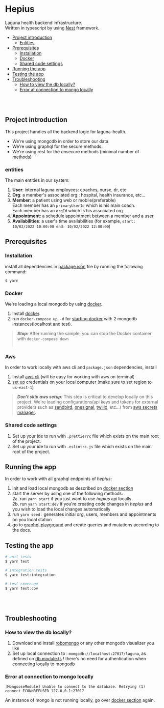 # Hepius
Laguna health backend infrastructure.
<br/>Written in typescript by using [Nest](https://github.com/nestjs/nest) framework.

- [Project introduction](#project-introduction)
    - [Entities](#entities)
- [Prerequisites](#prerequisites)
   - [Installation](#installation)
   - [Docker](#docker)
   - [Shared code settings](#shared-code-settings)
- [Running the app](#running-the-app)
- [Testing the app](#testing-the-app)
- [Troubleshooting](#troubleshooting)
   - [How to view the db locally?](#how-to-view-the-db-locally)
   - [Error at connection to mongo locally](#error-at-connection-to-mongo-locally)

<br/><br/>

## Project introduction
This project handles all the backend logic for laguna-health.
- We're using mongodb in order to store our data.
- We're using graphql for the secure methods.
- We're using rest for the unsecure methods (minimal number of methods)

### entities
The main entities in our system: 
1. <b>User</b>: internal laguna employees: coaches, nurse, dr, etc
2. <b>Org</b>: a member's associated org : hospital, health insurance, etc...
3. <b>Member</b>: a patient using web or mobile(preferable)
<br/> Each member has an `primaryUserId` which is his main coach.
<br/> Each member has an `orgId` which is his associated org
4. <b>Appointment</b>: a schedule appointment between a member and a user.
5. <b>Availabilities</b>: a user's time availabilities (for example, `start: 10/02/2022 10:00:00 end: 10/02/2022 12:00:00`)

## Prerequisites
### Installation
install all dependencies in [package.json](./package.json) file by running the following command:
```bash
$ yarn
```
### Docker
We're loading a local mongodb by using [docker](https://hub.docker.com/).
1. install [docker](https://docs.docker.com/get-docker/).
2. run `docker-compose up -d` for [starting docker](./docker-compose.yml) with 2 mongodb instances(localhost and test).
> **_Stop:_**  After running the sample, you can stop the Docker container with `docker-compose down`
<br/><br/>
### Aws
In order to work locally with aws cli and `package.json` dependencies, install
1. install [aws cli](https://docs.aws.amazon.com/cli/latest/userguide/install-cliv2-mac.html) (will be easy for working with aws on terminal)
2. [set up](https://docs.aws.amazon.com/sdk-for-java/v1/developer-guide/setup-credentials.html) credentials on your local computer (make sure to set region to `us-east-1`)
> **_Don't skip aws setup:_** This step is critical to develop locally on this project. 
   We're loading configurations(api keys and tokens for external providers such as 
   [sendbird](https://sendbird.com), [onesignal](https://onesignal.com), [twilio](https://www.twilio.com), etc...) 
   from [aws secrets manager](https://aws.amazon.com/secrets-manager/). 

### Shared code settings
1. Set up your ide to run with `.prettierrc` file which exists on the main root of the project.
2. Set up your ide to run with `.eslintrc.js` file which exists on the main root of the project.

## Running the app
In order to work with all graphql endpoints of *hepius*:
1. init and load local mongodb as described on [docker section](#docker)
2. start the server by using one of the following methods:
   <br/>2a. run `yarn start` if you just want to use *hepius* api locally
   <br/>2b. run `yarn start:dev` if you're creating code changes in *hepius* and you wish to load the local changes automatically
3. run `yarn seed` : generates initial org, users, members and appointments on you local station
4. go to [graphql playground](http://localhost:3000/graphql) and create queries and mutations according to the docs.

## Testing the app

```bash
# unit tests
$ yarn test

# integration tests
$ yarn test:integration

# test coverage
$ yarn test:cov
```

<br/><br/>

## Troubleshooting
### How to view the db locally?
1. Download and install [robomongo](https://robomongo.org/download) or any other mongodb visualizer you like
2. Set up local connection to : `mongodb://localhost:27017/laguna`, as defined on [db.module.ts](./src/db/db.module.ts)
   ! there's no need for authentication when connecting locally to mongodb

### Error at connection to mongo locally
```text
[MongooseModule] Unable to connect to the database. Retrying (1)
connect ECONNREFUSED 127.0.0.1:27017
```
An instance of mongo is not running locally, go over [docker section](#docker) again. 